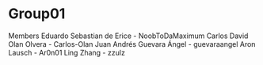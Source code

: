 Group01
=====================
Members
Eduardo Sebastian de Erice - NoobToDaMaximum
Carlos David Olan Olvera - Carlos-Olan
Juan Andrés Guevara Ángel - guevaraangel
Aron Lausch - Ar0n01
Ling Zhang - zzulz
